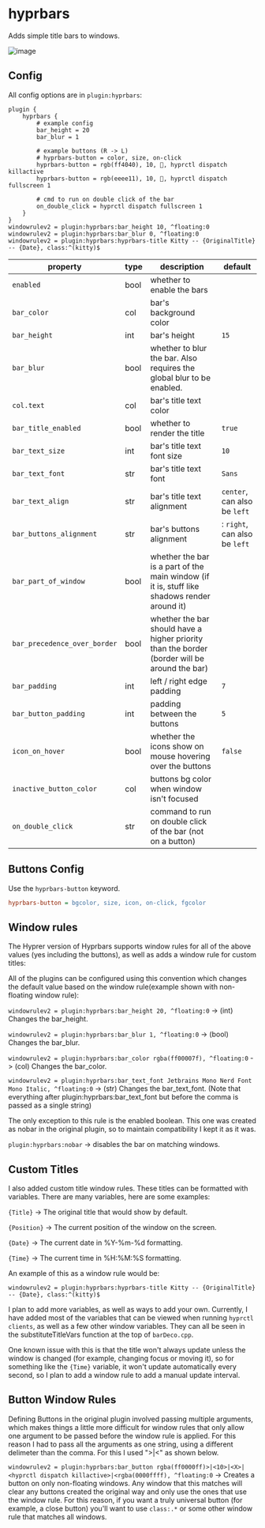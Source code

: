 # hyprbars

Adds simple title bars to windows.

![image](https://github.com/user-attachments/assets/184a66b9-eb91-4f6f-8953-b265a2735939)

## Config

All config options are in `plugin:hyprbars`:

```
plugin {
    hyprbars {
        # example config
        bar_height = 20
        bar_blur = 1

        # example buttons (R -> L)
        # hyprbars-button = color, size, on-click
        hyprbars-button = rgb(ff4040), 10, 󰖭, hyprctl dispatch killactive
        hyprbars-button = rgb(eeee11), 10, , hyprctl dispatch fullscreen 1

        # cmd to run on double click of the bar
        on_double_click = hyprctl dispatch fullscreen 1
    }
}
windowrulev2 = plugin:hyprbars:bar_height 10, ^floating:0
windowrulev2 = plugin:hyprbars:bar_blur 0, ^floating:0
windowrulev2 = plugin:hyprbars:hyprbars-title Kitty -- {OriginalTitle} -- {Date}, class:^(kitty)$
```
| property | type | description | default |
| --- | --- | --- | --- |
`enabled` | bool | whether to enable the bars |
`bar_color` | col | bar's background color |
`bar_height` | int | bar's height | `15` |
`bar_blur` | bool | whether to blur the bar. Also requires the global blur to be enabled. |
`col.text` | col | bar's title text color |
`bar_title_enabled` | bool | whether to render the title | `true` |
`bar_text_size` | int | bar's title text font size | `10` |
`bar_text_font` | str | bar's title text font | `Sans` |
`bar_text_align` | str | bar's title text alignment | `center`, can also be `left` |
`bar_buttons_alignment` | str | bar's buttons alignment |: `right`, can also be `left` |
`bar_part_of_window` | bool | whether the bar is a part of the main window (if it is, stuff like shadows render around it) |
`bar_precedence_over_border` | bool | whether the bar should have a higher priority than the border (border will be around the bar) |
`bar_padding` | int | left / right edge padding | `7` |
`bar_button_padding` | int | padding between the buttons | `5` |
`icon_on_hover` | bool | whether the icons show on mouse hovering over the buttons | `false` |
`inactive_button_color` | col | buttons bg color when window isn't focused |
`on_double_click` | str | command to run on double click of the bar (not on a button) |

## Buttons Config

Use the `hyprbars-button` keyword.

```ini
hyprbars-button = bgcolor, size, icon, on-click, fgcolor
```

## Window rules

The Hyprer version of Hyprbars supports window rules for all of the above values (yes including the buttons), as well as adds a window rule for custom titles:

All of the plugins can be configured using this convention which changes the default value based on the window rule(example shown with non-floating window rule):

`windowrulev2 = plugin:hyprbars:bar_height 20, ^floating:0` -> (int) Changes the bar_height.

`windowrulev2 = plugin:hyprbars:bar_blur 1, ^floating:0` -> (bool) Changes the bar_blur.

`windowrulev2 = plugin:hyprbars:bar_color rgba(ff00007f), ^floating:0` -> (col) Changes the bar_color.

`windowrulev2 = plugin:hyprbars:bar_text_font Jetbrains Mono Nerd Font Mono Italic, ^floating:0` -> (str) Changes the bar_text_font. (Note that everything after plugin:hyprbars:bar_text_font but before the comma is passed as a single string)

The only exception to this rule is the enabled boolean. This one was created as nobar in the original plugin, so to maintain compatibility I kept it as it was.

`plugin:hyprbars:nobar` -> disables the bar on matching windows.

## Custom Titles

I also added custom title window rules. These titles can be formatted with variables. There are many variables, here are some examples:

`{Title}` -> The original title that would show by default.

`{Position}` -> The current position of the window on the screen.

`{Date}` -> The current date in %Y-%m-%d formatting.

`{Time}` -> The current time in %H:%M:%S formatting.

An example of this as a window rule would be:

`windowrulev2 = plugin:hyprbars:hyprbars-title Kitty -- {OriginalTitle} -- {Date}, class:^(kitty)$`

I plan to add more variables, as well as ways to add your own. Currently, I have added most of the variables that can be viewed when running `hyprctl clients`, as well as a few other window variables. They can all be seen in the substituteTitleVars function at the top of `barDeco.cpp`.

One known issue with this is that the title won't always update unless the window is changed (for example, changing focus or moving it), so for something like the `{Time}` variable, it won't update automatically every second, so I plan to add a window rule to add a manual update interval.

## Button Window Rules

Defining Buttons in the original plugin involved passing multiple arguments, which makes things a little more difficult for window rules that only allow one argument to be passed before the window rule is applied. For this reason I had to pass all the arguments as one string, using a different delimeter than the comma. For this I used ">|<" as shown below.

`windowrulev2 = plugin:hyprbars:bar_button rgba(ff0000ff)>|<10>|<X>|<hyprctl dispatch killactive>|<rgba(0000ffff), ^floating:0` -> Creates a button on only non-floating windows.
Any window that this matches will clear any buttons created the original way and only use the ones that use the window rule. For this reason, if you want a truly universal button (for example, a close button) you'll want to use `class:.*` or some other window rule that matches all windows.
